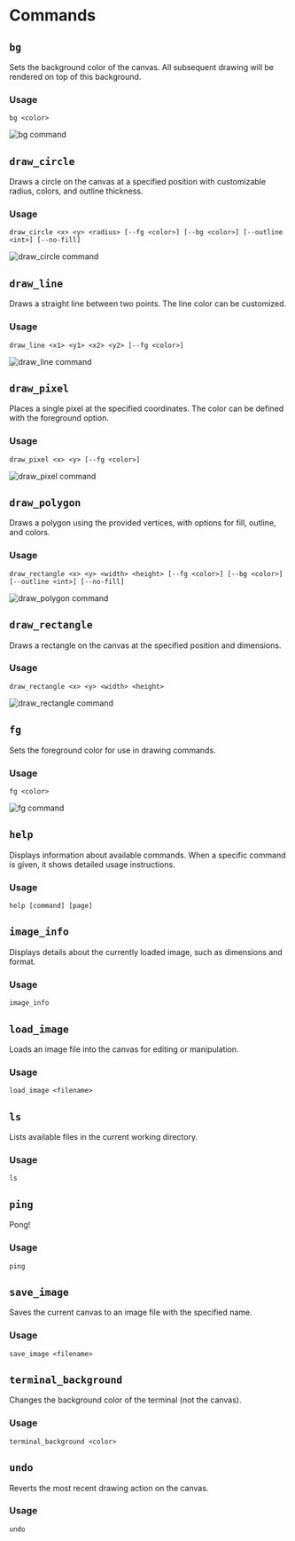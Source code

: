 <!-- commands.md -->

# Commands

## `bg`

Sets the background color of the canvas. All subsequent drawing will be rendered on top of this background.

### Usage

```
bg <color>
```

![bg command](_media/showcase/bg.gif)

## `draw_circle`

Draws a circle on the canvas at a specified position with customizable radius, colors, and outline thickness.

### Usage

```
draw_circle <x> <y> <radius> [--fg <color>] [--bg <color>] [--outline <int>] [--no-fill]
```

![draw_circle command](_media/showcase/draw_circle.gif)

## `draw_line`

Draws a straight line between two points. The line color can be customized.

### Usage

```
draw_line <x1> <y1> <x2> <y2> [--fg <color>]
```

![draw_line command](_media/showcase/draw_line.gif)

## `draw_pixel`

Places a single pixel at the specified coordinates. The color can be defined with the foreground option.

### Usage

```
draw_pixel <x> <y> [--fg <color>]
```

![draw_pixel command](_media/showcase/draw_pixel.gif)

## `draw_polygon`

Draws a polygon using the provided vertices, with options for fill, outline, and colors.

### Usage

```
draw_rectangle <x> <y> <width> <height> [--fg <color>] [--bg <color>] [--outline <int>] [--no-fill]
```

![draw_polygon command](_media/showcase/draw_polygon.gif)

## `draw_rectangle`

Draws a rectangle on the canvas at the specified position and dimensions.

### Usage

```
draw_rectangle <x> <y> <width> <height>
```

![draw_rectangle command](_media/showcase/draw_rectangle.gif)

## `fg`

Sets the foreground color for use in drawing commands.

### Usage

```
fg <color>
```

![fg command](_media/showcase/fg.gif)

## `help`

Displays information about available commands. When a specific command is given, it shows detailed usage instructions.

### Usage

```
help [command] [page]
```

## `image_info`

Displays details about the currently loaded image, such as dimensions and format.

### Usage

```
image_info
```

## `load_image`

Loads an image file into the canvas for editing or manipulation.

### Usage

```
load_image <filename>
```

## `ls`

Lists available files in the current working directory.

### Usage

```
ls
```

## `ping`

Pong!

### Usage

```
ping
```

## `save_image`

Saves the current canvas to an image file with the specified name.

### Usage

```
save_image <filename>
```

## `terminal_background`

Changes the background color of the terminal (not the canvas).

### Usage

```
terminal_background <color>
```

## `undo`

Reverts the most recent drawing action on the canvas.

### Usage

```
undo
```
